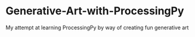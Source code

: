 # Generative-Art-with-ProcessingPy
My attempt at learning ProcessingPy by way of creating fun generative art
